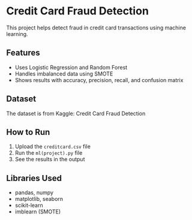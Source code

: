 # Credit Card Fraud Detection

This project helps detect fraud in credit card transactions using machine learning.

## Features
- Uses Logistic Regression and Random Forest
- Handles imbalanced data using SMOTE
- Shows results with accuracy, precision, recall, and confusion matrix

## Dataset
The dataset is from Kaggle: Credit Card Fraud Detection

## How to Run
1. Upload the `creditcard.csv` file
2. Run the `ml(project).py` file
3. See the results in the output

## Libraries Used
- pandas, numpy
- matplotlib, seaborn
- scikit-learn
- imblearn (SMOTE)
